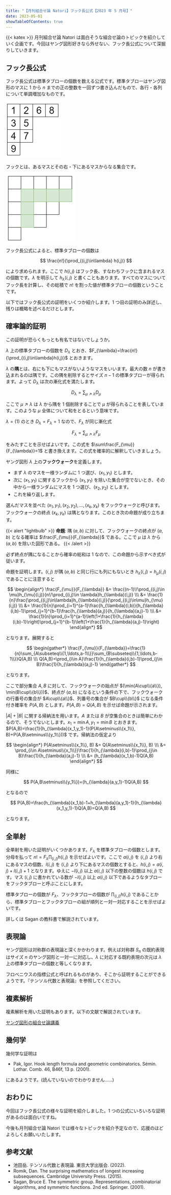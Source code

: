 ```yaml
---
title: "【月刊組合せ論 Natori】フック長公式【2023 年 5 月号】"
date: 2023-05-01
showTableOfContents: true
---
```


{{< katex >}}
月刊組合せ論 Natori は面白そうな組合せ論のトピックを紹介していく企画です。今回はヤング図形好きなら外せない、フック長公式について深掘りしていきます。

## フック長公式

フック長公式は標準タブローの個数を数える公式です。標準タブローはヤング図形のマスに 1 から $n$ までの正の整数を一回ずつ書き込んだもので、各行・各列について単調増加なものです。

![](./ID2gNVM.png)

フックとは、あるマスとその右・下にあるマスからなる集合です。

![](./KgAO5j6.png)

フック長公式によると、標準タブローの個数は

$$
\frac{n!}{\prod_{(i,j)\in\lambda} h(i,j)}
$$

により求められます。ここで $h(i,j)$ はフック長、すなわちフックに含まれるマスの個数です。$\lambda$ を明示して $h_{\lambda}(i,j)$ と書くこともあります。すべてのマスについてフック長を計算し、その総積で $n!$ を割った値が標準タブローの個数ということです。

以下ではフック長公式の証明をいくつか紹介します。1 つ目の証明のみ詳述し、残りは概略を述べるだけとします。

## 確率論的証明

この証明が恐らくもっとも有名ではないでしょうか。

$\lambda$ 上の標準タブローの個数を $D_{\lambda}$ とおき、$F_{\lambda}=\frac{n!}{\prod_{(i,j)\in\lambda}h(i,j)}$ とおきます。

$\lambda$ の**隅**とは、右にも下にもマスがないようなマスをいいます。最大の数 $n$ が書き込まれるのは隅です。この隅を削除するとサイズ $n-1$ の標準タブローが得られます。よって $D_{\lambda}$ は次の漸化式を満たします。

$$
D_{\lambda}=\sum_{\mu\nearrow\lambda}D_{\mu}
$$

ここで $\mu\nearrow\lambda$ は $\lambda$ から隅を 1 個削除することで $\mu$ が得られることを表しています。このような $\mu$ 全体について和をとるという意味です。

$\lambda=(1)$ のとき $D_{\lambda}=F_{\lambda}=1$ なので、$F_{\lambda}$ が同じ漸化式

$$
F_{\lambda}=\sum_{\mu\nearrow\lambda}F_{\mu}
$$

をみたすことを示せばよいです。この式を $\sum\frac{F_{\mu}}{F_{\lambda}}=1$ と書き換えます。この式を確率的に解釈していきましょう。

ヤング図形 $\lambda$ 上の**フックウォーク**を定義します。

- まず $\lambda$ のマスを一様ランダムに 1 つ選び、$(x_1,y_1)$ とします。
- 次に $(x_1,y_1)$ に関するフックから $(x_1,y_1)$ を除いた集合が空でないとき、その中から一様ランダムにマスを 1 つ選び、$(x_2,y_2)$ とします。
- これを繰り返します。

選んだマスを並べた $(x_1,y_1),(x_2,y_2),\ldots, (x_k,y_k)$ をフックウォークと呼びます。フックウォークの終点 $(x_k,y_k)$ は隅となります。このとき次の命題が成り立ちます。

{{< alert "lightbulb" >}}
**命題**: 隅 $(a,b)$ に対して、フックウォークの終点が $(a,b)$ となる確率は $\frac{F_{\mu}}{F_{\lambda}}$ である。ここで $\mu$ は $\lambda$ から $(a,b)$ を除いた図形である。
{{< /alert >}}

必ず終点が隅になることから確率の総和は 1 なので、この命題から示すべき式が従います。

命題を証明します。$(i,j)$ が隅 $(a,b)$ と同じ行にも列にもないとき $h_{\lambda}(i,j)=h_{\mu}(i,j)$ であることに注意すると

$$
\begin{align*}
\frac{F_{\mu}}{F_{\lambda}} &= \frac{(n-1)!/\prod_{(i,j)\in \mu}h_{\mu}(i,j)}{n!/\prod_{(i,j)\in \lambda}h_{\lambda}(i,j)} \\\
&= \frac{1}{n}\frac{\prod_{(i,j)\in\lambda}h_{\lambda}(i,j)}{\prod_{(i,j)\in\mu}h_{\mu}(i,j)} \\\
&= \frac{1}{n}\prod_{i=1}^{a-1}\frac{h_{\lambda}(i,b)}{h_{\lambda}(i,b)-1}\prod_{j=1}^{b-1}\frac{h_{\lambda}(a,j)}{h_{\lambda}(a,j)-1} \\\
&= \frac{1}{n}\prod_{i=1}^{a-1}\left(1+\frac{1}{h_{\lambda}(i,b)-1}\right)\prod_{j=1}^{b-1}\left(1+\frac{1}{h_{\lambda}(a,j)-1}\right)
\end{align*}
$$

となります。展開すると

$$
\begin{gather*}
\frac{F_{\mu}}{F_{\lambda}}=\frac{1}{n}\sum_{A\subseteq\\{1,\ldots,a-1\\}}\sum_{B\subseteq\\{1,\ldots,b-1\\}}Q(A,B) \\\
Q(A,B)=\prod_{i\in A}\frac{1}{h_{\lambda}(i,b)-1}\prod_{j\in B}\frac{1}{h_{\lambda}(a,j)-1}
\end{gather*}
$$

となります。

ここで部分集合 $A,B$ に対して、フックウォークの始点が $(\min(A\cup\\{a\\}), \min(B\cup\\{b\\}))$、終点が $(a,b)$ になるという条件の下で、フックウォークの行番号の集合が $A\cup\\{a\\}$、列番号の集合が $B\cup\\{b\\}$ になる条件付き確率を $P(A,B)$ とします。$P(A,B)=Q(A,B)$ を示せば命題が示されます。

$|A|+|B|$ に関する帰納法を用います。$A$ または $B$ が空集合のときは簡単にわかるので、そうでないとします。$x_1=\min A, y_1=\min B$ とおきます。$P(A,B)=\frac{1}{h_{\lambda}(x_1,y_1)-1}(P(A\setminus\\{x_1\\}, B)+P(A,B\setminus\\{y_1\\}))$ です。帰納法の仮定より

$$
\begin{align*}
P(A\setminus\\{x_1\\}, B) &= Q(A\setminus\\{x_1\\}, B) \\\
&= \prod_{i\in A\setminus\\{x_1\\}}\frac{1}{h_{\lambda}(i,b)-1}\prod_{j\in B}\frac{1}{h_{\lambda}(a,j)-1} \\\
&= (h_{\lambda}(x_1,b)-1)Q(A,B)
\end{align*}
$$

同様に

$$
P(A,B\setminus\\{y_1\\})=(h_{\lambda}(a,y_1)-1)Q(A,B)
$$

となるので

$$
P(A,B)=\frac{h_{\lambda}(x_1,b)-1+h_{\lambda}(a,y_1)-1}{h_{\lambda}(x_1,y_1)-1}Q(A,B)=Q(A,B)
$$

となります。

## 全単射

全単射を用いた証明がいくつかあります。$F_{\lambda}$ を標準タブローの個数とします。分母を払って $n!=F_{\lambda}\prod_{(i,j)}h(i,j)$ を示せばよいです。ここで $a(i,j)$ を $(i,j)$ より右にあるマスの個数、$l(i,j)$ を $(i,j)$ より下にあるマスの個数とすると、$h(i,j)=a(i,j)+l(i,j)+1$ となります。ゆえに $-l(i,j)$ 以上 $a(i,j)$ 以下の整数の個数は $h(i,j)$ です。マス $(i,j)$ に書かれている数が $-l(i,j)$ 以上 $a(i,j)$ 以下であるようなタブローをフックタブローと呼ぶことにします。

標準タブローの個数が $F_{\lambda}$、フックタブローの個数が $\prod_{(i,j)}h(i,j)$ であることから、標準タブローとフックタブローの組が順列と一対一対応することを示せばよいです。

詳しくは Sagan の教科書で解説されています。

## 表現論

ヤング図形は対称群の表現論と深くかかわります。例えば対称群 $S_n$ の既約表現はサイズ $n$ のヤング図形と一対一に対応し、$\lambda$ に対応する既約表現の次元は $\lambda$ 上の標準タブローの個数と等しくなります。

フロベニウスの指標公式と呼ばれるものがあり、そこから証明することができるようです。『テンソル代数と表現論』を参照してください。

## 複素解析

複素解析を用いた証明もあります。以下の文献で解説されています。

[ヤング図形の組合せ論講義](http://www.math.aoyama.ac.jp/users/kyo/preprint/CPower_textbook_combinatorics_2020.pdf)

## 幾何学

幾何学な証明は

- Pak, Igor. Hook length formula and geometric combinatorics. Sémin. Lothar. Comb. 46, B46f, 13 p. (2001).

にあるようです。(読んでいないのでわかりません……)

## おわりに

今回はフック長公式の様々な証明を紹介しました。1 つの公式にいろいろな証明があるのは面白いですね。

今後も月刊組合せ論 Natori では様々なトピックを紹介予定なので、応援のほどよろしくお願いいたします。

## 参考文献

- 池田岳. テンソル代数と表現論. 東京大学出版会. (2022).
- Romik, Dan. The surprising mathematics of longest increasing subsequences. Cambridge University Press. (2015).
- Sagan, Bruce E. The symmetric group. Representations, combinatorial algorithms, and symmetric functions. 2nd ed. Springer. (2001).
